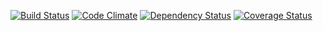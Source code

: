 [![Build Status](https://travis-ci.org/chasestubblefield/higgins.png?branch=master)](https://travis-ci.org/chasestubblefield/higgins)
[![Code Climate](https://codeclimate.com/github/chasestubblefield/higgins.png)](https://codeclimate.com/github/chasestubblefield/higgins)
[![Dependency Status](https://gemnasium.com/chasestubblefield/higgins.png)](https://gemnasium.com/chasestubblefield/higgins)
[![Coverage Status](https://coveralls.io/repos/chasestubblefield/higgins/badge.png?branch=master)](https://coveralls.io/r/chasestubblefield/higgins)
